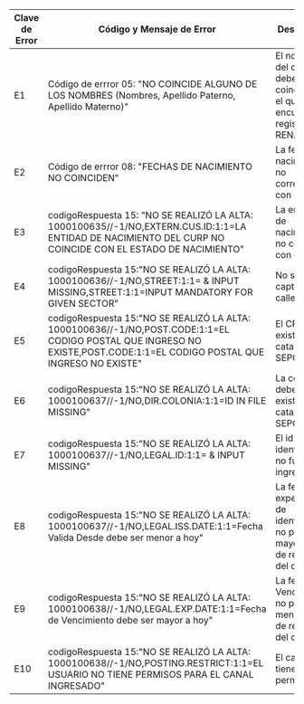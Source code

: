 | Clave de Error | Código y Mensaje de Error                                                                                                                                               | Descripción                                                                                |
|----------------|-------------------------------------------------------------------------------------------------------------------------------------------------------------------------|--------------------------------------------------------------------------------------------|
| E1             | Código de errror 05: "NO COINCIDE ALGUNO DE LOS NOMBRES (Nombres, Apellido Paterno, Apellido Materno)"                                                                  | El nombre del cliente deberá coincidir con el que se encuentra registrado en RENAPO        |
| E2             | Código de errror 08: "FECHAS DE NACIMIENTO NO COINCIDEN"                                                                                                                | La fecha de nacimiento no corresponde con la CURP                                          |
| E3             | codigoRespuesta 15: "NO SE REALIZÓ LA ALTA: 1000100635//-1/NO,EXTERN.CUS.ID:1:1=LA ENTIDAD DE NACIMIENTO DEL CURP NO COINCIDE CON EL ESTADO DE NACIMIENTO"              | La entidad de nacimiento no coincide con el CURP                                           |
| E4             | codigoRespuesta 15:"NO SE REALIZÓ LA ALTA: 1000100636//-1/NO,STREET:1:1= &amp; INPUT MISSING,STREET:1:1=INPUT MANDATORY FOR GIVEN SECTOR"                               | No se capturo la calle                                                                     |
| E5             | codigoRespuesta 15:"NO SE REALIZÓ LA ALTA: 1000100636//-1/NO,POST.CODE:1:1=EL CODIGO POSTAL QUE INGRESO NO EXISTE,POST.CODE:1:1=EL CODIGO POSTAL QUE INGRESO NO EXISTE" | El CP deberá existir en el catalogo de SEPOMEX                                             |
| E6             | codigoRespuesta 15:"NO SE REALIZÓ LA ALTA: 1000100637//-1/NO,DIR.COLONIA:1:1=ID IN FILE MISSING"                                                                        | La colonia deberá existir en el catalogo de SEPOMEX                                        |
| E7             | codigoRespuesta 15:"NO SE REALIZÓ LA ALTA: 1000100637//-1/NO,LEGAL.ID:1:1= &amp; INPUT MISSING"                                                                         | El id de la identificación no fue ingresado                                                |
| E8             | codigoRespuesta 15:"NO SE REALIZÓ LA ALTA: 1000100637//-1/NO,LEGAL.ISS.DATE:1:1=Fecha Valida Desde debe ser menor a hoy"                                                | La fecha de expedición de identificación no puede ser mayor al día de registro del cliente |
| E9             | codigoRespuesta 15:"NO SE REALIZÓ LA ALTA: 1000100638//-1/NO,LEGAL.EXP.DATE:1:1=Fecha de Vencimiento debe ser mayor a hoy"                                              | La fecha de Vencimiento no puede ser menor al día de registro del cliente                  |
| E10            | codigoRespuesta 15:"NO SE REALIZÓ LA ALTA: 1000100638//-1/NO,POSTING.RESTRICT:1:1=EL USUARIO NO TIENE PERMISOS PARA EL CANAL INGRESADO"                                 | El canal no tiene permisos                                                                 |

